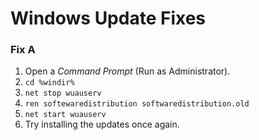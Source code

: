 <!-- permalink: bdcee8d7c7517b9fc086f2846f2367e3 DO NOT DELETE OR EDIT THIS LINE -->
# Windows Update Fixes

### Fix A

1. Open a *Command Prompt* (Run as Administrator).
1. `cd %windir%`
1. `net stop wuauserv`
1. `ren softewaredistribution softwaredistribution.old`
1. `net start wuauserv`
1. Try installing the updates once again.

